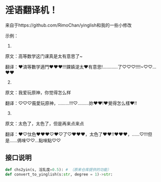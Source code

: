 # 淫语翻译机！

来自于https://github.com/RimoChan/yinglish和我的一些小修改

示例：

1.

原文：高等数学这门课真是太有意思了~

翻译：♥滈等數学適門♥♥♥!!!錁嫃湜太♥有意思!…………了♡♡♡!!!!~♡♡…♥♥

2.

原文：我爱玩原神，你觉得怎么样

翻译：♡♡♡莪愛玩原神，………!!!♡………妳♥♥!♥覺得怎么樣♥!!

3.

原文：太色了，太色了，但是再来点来点

翻译：♥♡忲色♥♥♥♡♥♡了♡♥♥♥，太色了♥♥!!♥♥♥，……♡!!!但是……侢唻♡♡…點唻點♡♡


## 接口说明

```python
def chs2yin(s, 淫乱度=0.5): # （原来仓库提供的功能）
def convert_to_yinglish(s:str, degree = 1)->str:
```
